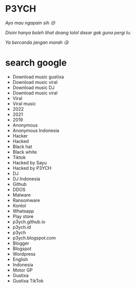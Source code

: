 # P3YCH
*Ayo mau ngapain sih 😒*

*Disini hanya boleh lihat doang tolol dasar gak guna pergi lu*.

*Ya bercanda jangan marah 😘*

# search google
* Download music gustixa
* Download music viral
* Download music DJ
* Download music viral
* Viral
* Viral music
* 2022
* 2021
* 2019
* Anonymous
* Anonymous Indonesia
* Hacker
* Hacked
* Black hat
* Black white
* Tiktok
* Hacked by Sayu
* Hacked by P3YCH
* DJ
* DJ Indonesia
* Github
* DDOS
* Malware
* Ransomware
* Kontol
* Whatsapp
* Play store
* p3ych.github.io
* p3ych.id
* p3ych
* p3ych.blogspot.com
* Blogger
* Blogspot
* Wordpress
* English
* Indonesia
* Motor GP
* Gustixa
* Gustixa TikTok
